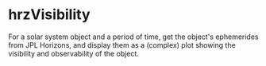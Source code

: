 # hrzVisibility
For a solar system object and a period of time, get the object's ephemerides from  JPL Horizons, and display them as a (complex) plot showing the visibility and observability of the object.
